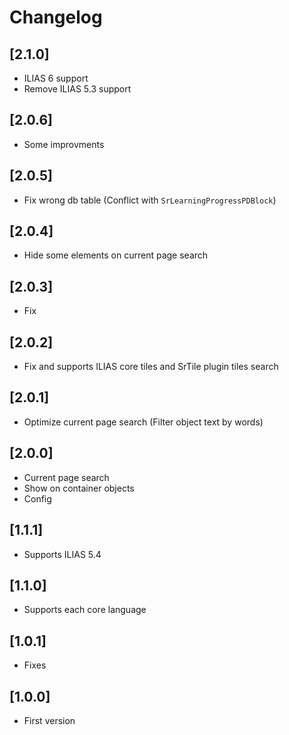 # Changelog

## [2.1.0]
- ILIAS 6 support
- Remove ILIAS 5.3 support

## [2.0.6]
- Some improvments

## [2.0.5]
- Fix wrong db table (Conflict with `SrLearningProgressPDBlock`)

## [2.0.4]
- Hide some elements on current page search

## [2.0.3]
- Fix

## [2.0.2]
- Fix and supports ILIAS core tiles and SrTile plugin tiles search

## [2.0.1]
- Optimize current page search (Filter object text by words)

## [2.0.0]
- Current page search
- Show on container objects
- Config

## [1.1.1]
- Supports ILIAS 5.4

## [1.1.0]
- Supports each core language

## [1.0.1]
- Fixes

## [1.0.0]
- First version
